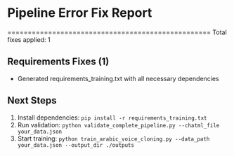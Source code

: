 # Pipeline Error Fix Report
==================================================
Total fixes applied: 1

## Requirements Fixes (1)
- Generated requirements_training.txt with all necessary dependencies

## Next Steps
1. Install dependencies: `pip install -r requirements_training.txt`
2. Run validation: `python validate_complete_pipeline.py --chatml_file your_data.json`
3. Start training: `python train_arabic_voice_cloning.py --data_path your_data.json --output_dir ./outputs`